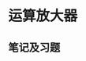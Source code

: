 # 运算放大器

## 笔记及习题

<object data="opam.pdf" type="application/pdf" width="100%" height="800">
    <embed src="opam.pdf" type="application/pdf" />
</object>